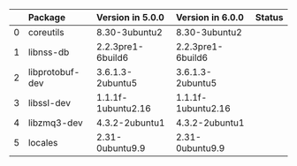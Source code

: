 <!-- markdown-link-check-disable -->

|    | Package         | Version in 5.0.0   | Version in 6.0.0   | Status   |
|---:|:----------------|:-------------------|:-------------------|:---------|
|  0 | coreutils       | 8.30-3ubuntu2      | 8.30-3ubuntu2      |          |
|  1 | libnss-db       | 2.2.3pre1-6build6  | 2.2.3pre1-6build6  |          |
|  2 | libprotobuf-dev | 3.6.1.3-2ubuntu5   | 3.6.1.3-2ubuntu5   |          |
|  3 | libssl-dev      | 1.1.1f-1ubuntu2.16 | 1.1.1f-1ubuntu2.16 |          |
|  4 | libzmq3-dev     | 4.3.2-2ubuntu1     | 4.3.2-2ubuntu1     |          |
|  5 | locales         | 2.31-0ubuntu9.9    | 2.31-0ubuntu9.9    |          |